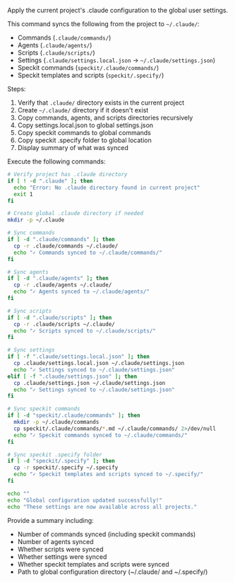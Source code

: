 Apply the current project's .claude configuration to the global user settings.

This command syncs the following from the project to `~/.claude/`:
- Commands (`.claude/commands/`)
- Agents (`.claude/agents/`)
- Scripts (`.claude/scripts/`)
- Settings (`.claude/settings.local.json` → `~/.claude/settings.json`)
- Speckit commands (`speckit/.claude/commands/`)
- Speckit templates and scripts (`speckit/.specify/`)

Steps:
1. Verify that `.claude/` directory exists in the current project
2. Create `~/.claude/` directory if it doesn't exist
3. Copy commands, agents, and scripts directories recursively
4. Copy settings.local.json to global settings.json
5. Copy speckit commands to global commands
6. Copy speckit .specify folder to global location
7. Display summary of what was synced

Execute the following commands:
```bash
# Verify project has .claude directory
if [ ! -d ".claude" ]; then
  echo "Error: No .claude directory found in current project"
  exit 1
fi

# Create global .claude directory if needed
mkdir -p ~/.claude

# Sync commands
if [ -d ".claude/commands" ]; then
  cp -r .claude/commands ~/.claude/
  echo "✓ Commands synced to ~/.claude/commands/"
fi

# Sync agents
if [ -d ".claude/agents" ]; then
  cp -r .claude/agents ~/.claude/
  echo "✓ Agents synced to ~/.claude/agents/"
fi

# Sync scripts
if [ -d ".claude/scripts" ]; then
  cp -r .claude/scripts ~/.claude/
  echo "✓ Scripts synced to ~/.claude/scripts/"
fi

# Sync settings
if [ -f ".claude/settings.local.json" ]; then
  cp .claude/settings.local.json ~/.claude/settings.json
  echo "✓ Settings synced to ~/.claude/settings.json"
elif [ -f ".claude/settings.json" ]; then
  cp .claude/settings.json ~/.claude/settings.json
  echo "✓ Settings synced to ~/.claude/settings.json"
fi

# Sync speckit commands
if [ -d "speckit/.claude/commands" ]; then
  mkdir -p ~/.claude/commands
  cp speckit/.claude/commands/*.md ~/.claude/commands/ 2>/dev/null
  echo "✓ Speckit commands synced to ~/.claude/commands/"
fi

# Sync speckit .specify folder
if [ -d "speckit/.specify" ]; then
  cp -r speckit/.specify ~/.specify
  echo "✓ Speckit templates and scripts synced to ~/.specify/"
fi

echo ""
echo "Global configuration updated successfully!"
echo "These settings are now available across all projects."
```

Provide a summary including:
- Number of commands synced (including speckit commands)
- Number of agents synced
- Whether scripts were synced
- Whether settings were synced
- Whether speckit templates and scripts were synced
- Path to global configuration directory (~/.claude/ and ~/.specify/)
